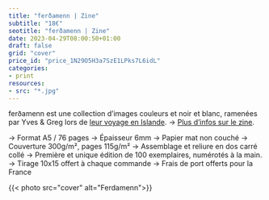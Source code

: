 ```yaml
---
title: "ferðamenn | Zine"
subtitle: "18€"
seotitle: "ferðamenn | Zine"
date: 2023-04-29T08:00:50+01:00
draft: false
grid: "cover"
price_id: "price_1N29O5H3a7SzE1LPks7L6idL"
categories:
- print
resources:
- src: "*.jpg"
---
```


ferðamenn est une collection d’images couleurs et noir et blanc, ramenées par Yves & Greg lors de [leur voyage en Islande](https://deploy-preview-136--dazzling-pike-8ee366.netlify.app/le-paradoxe-islandais/). → [Plus d’infos sur le zine](https://gregorymignard.com/ferdamenn).  

→ Format A5 / 76 pages
→ Épaisseur 6mm
→ Papier mat non couché 
→ Couverture 300g/m², pages 115g/m²
→ Assemblage et reliure en dos carré collé
→ Première et unique édition de 100 exemplaires, numérotés à la main.
→ Tirage 10x15 offert à chaque commande
→ Frais de port offerts pour la France 

{{< photo src="cover" alt="Ferdamenn">}}
